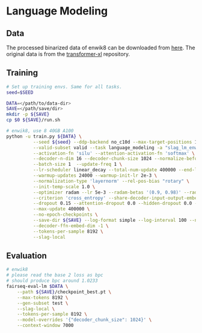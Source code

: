 # Language Modeling

## Data

The processed binarized data of enwik8 can be downloaded from [here](https://dl.fbaipublicfiles.com/mega/data/enwik8_data_bin.zip). The original data is from the [transformer-xl](https://github.com/kimiyoung/transformer-xl/blob/master/getdata.sh) repository.

## Training

```bash
# Set up training envs. Same for all tasks.
seed=$SEED

DATA=</path/to/data-dir>
SAVE=</path/save/dir>
mkdir -p ${SAVE}
cp $0 ${SAVE}/run.sh
```

```bash
# enwik8, use 8 40GB A100
python -u train.py ${DATA} \
          --seed ${seed} --ddp-backend no_c10d --max-target-positions 10384 \
          --valid-subset valid --task language_modeling -a "slag_lm_enwik8_base_v2" \
          --activation-fn 'silu' --attention-activation-fn 'softmax' \
          --decoder-n-dim 16 --decoder-chunk-size 1024 --normalize-before --no-affine-final-norm \
          --batch-size 1  --update-freq 1 \
          --lr-scheduler linear_decay --total-num-update 400000 --end-learning-rate 0 \
          --warmup-updates 24000 --warmup-init-lr 2e-3 \
          --normalization-type 'layernorm' --rel-pos-bias "rotary" \
          --init-temp-scale 1.0 \
          --optimizer radam --lr 5e-3 --radam-betas '(0.9, 0.98)' --radam-eps 1e-8 --clip-norm 0.25 \
          --criterion 'cross_entropy' --share-decoder-input-output-embed \
          --dropout 0.15 --attention-dropout 0.0 --hidden-dropout 0.0 --weight-decay 0.1 \
          --max-update 400000 \
          --no-epoch-checkpoints \
          --save-dir ${SAVE} --log-format simple --log-interval 100 --num-workers 0 \
          --decoder-ffn-embed-dim -1 \
          --tokens-per-sample 8192 \
          --slag-local 
```

## Evaluation


```bash
# enwik8
# please read the base 2 loss as bpc
# should produce bpc around 1.0233
fairseq-eval-lm $DATA \
    --path ${SAVE}/checkpoint_best.pt \
    --max-tokens 8192 \
    --gen-subset test \
    --slag-local \
    --tokens-per-sample 8192 \
    --model-overrides '{"decoder_chunk_size": 1024}' \
    --context-window 7000
```